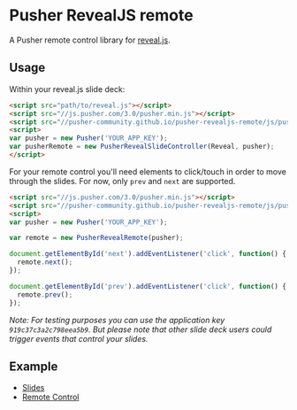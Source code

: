 # Pusher RevealJS remote

A Pusher remote control library for [reveal.js](https://github.com/hakimel/reveal.js/).

## Usage

Within your reveal.js slide deck:

```html
<script src="path/to/reveal.js"></script>
<script src="//js.pusher.com/3.0/pusher.min.js"></script>
<script src="//pusher-community.github.io/pusher-revealjs-remote/js/pusher-revealjs-slides.js"></script>
<script>
var pusher = new Pusher('YOUR_APP_KEY');
var pusherRemote = new PusherRevealSlideController(Reveal, pusher);
</script>
```

For your remote control you'll need elements to click/touch in order to move through the slides. For now, only `prev` and `next` are supported.

```html
<script src="//js.pusher.com/3.0/pusher.min.js"></script>
<script src="//pusher-community.github.io/pusher-revealjs-remote/js/pusher-revealjs-remote.js"></script>
<script>
var pusher = new Pusher('YOUR_APP_KEY');

var remote = new PusherRevealRemote(pusher);

document.getElementById('next').addEventListener('click', function() {
  remote.next();
});

document.getElementById('prev').addEventListener('click', function() {
  remote.prev();
});
```

*Note: For testing purposes you can use the application key `919c37c3a2c798eea5b9`. But please note that other slide deck users could trigger events that control your slides.*

## Example

* [Slides](http://pusher-community.github.io/pusher-revealjs-remote/example/slides/)
* [Remote Control](http://pusher-community.github.io/pusher-revealjs-remote/example/remote/)

